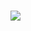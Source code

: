 ###

<a href="https://twitter.com/r_rlyeh">
  <img src='https://pbs.twimg.com/profile_banners/1240230358597144576/1584530059/1500x500'/><br/>
</a>

<p align="center"><sup><a href='https://github.com/user-attachments/assets/12647377-fa2a-49b8-9531-a04fcdb39f37'bitcoin:15ZiBrh9ccMpMJfRmEvBpZaiqLBKrMwU6j donation wallet</a>
</sup></p>



<!--
  <img src="https://github-readme-stats.vercel.app/api?username=r-lyeh&theme=react&show_icons=rue&hide_title=true" />
**r-lyeh/r-lyeh** is a ✨ _special_ ✨ repository because its `README.md` (this file) appears on your GitHub profile.

Here are some ideas to get you started:

- 🔭 I’m currently working on ...
- 🌱 I’m currently learning ...
- 👯 I’m looking to collaborate on ...
- 🤔 I’m looking for help with ...
- 💬 Ask me about ...
- 📫 How to reach me: ...
- 😄 Pronouns: ...
- ⚡ Fun fact: ...
-->
